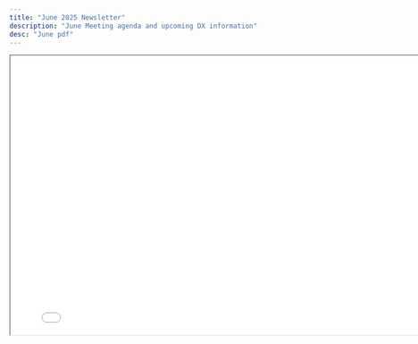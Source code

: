 ```yaml
---
title: "June 2025 Newsletter"
description: "June Meeting agenda and upcoming DX information"
desc: "June pdf"
---
```


<div class="newsletter">

<iframe src= 
"/newsletters/JUNE2025.pdf" 
               width="800"
                  height="500"> 
                  </iframe>

</div>